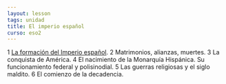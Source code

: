 ```yaml
---
layout: lesson
tags: unidad
title: El imperio español
curso: eso2
---
```


<span class="number">1</span> <a href="1">La formación del Imperio español</a>. <span class="number">2</span> Matrimonios, alianzas, muertes. 
<span class="number">3</span> La conquista de América. 
<span class="number">4</span> El nacimiento de la Monarquía Hispánica. Su funcionamiento federal y polisinodial. 
<span class="number">5</span> Las guerras religiosas y el siglo maldito. 
<span class="number">6</span> El comienzo de la decadencia. 
